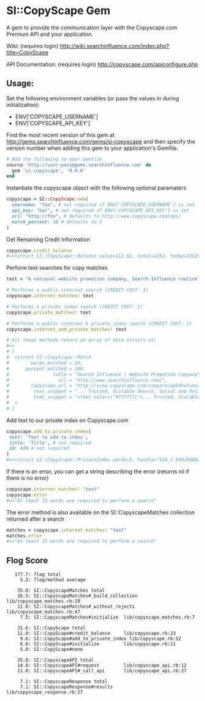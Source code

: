 # SI::CopyScape Gem
A gem to provide the communication layer with the Copyscape.com Premium API and your application.

Wiki: (requires login) http://wiki.searchinfluence.com/index.php?title=CopyScape

API Documentation: (requires login) http://copyscape.com/apiconfigure.php

## Usage:
Set the following environment variables (or pass the values in during initialization):
- ENV['COPYSCAPE_USERNAME']
- ENV['COPYSCAPE_API_KEY']

Find the most recent version of this gem at http://gems.searchinfluence.com/gems/si-copyscape and then specify the version number when adding this gem to your application's Gemfile.

```ruby
# Add the following to your Gemfile
source 'http://user:pass@gems.searchinfluence.com' do
  gem 'si-copyscape', '0.0.0'
end
```

Instantiate the copyscape object with the following optional paramaters
```ruby
copyscape = SI::CopyScape.new(
  username: "foo", # not required if ENV['COPYSCAPE_USERNAME'] is set
  api_key: "bar", # not required if ENV['COPYSCAPE_API_KEY'] is set
  uri: "http://foo", # defaults to http://www.copyscape.com/api/
  match_percent: 10 # defaults to 5
)
```

Get Remaining Credit Information
```ruby
copyscape.credit_balance
#=><struct SI::CopyScape::Balance value=112.62, total=2252, today=2252>
```

Perform text searches for copy matches
```ruby
text = "A national website promotion company, Search Influence routinely delivers a 10:1 return on investment, or better, for our customers."

# Performs a public internet search (CREDIT COST: 1)
copyscape.internet_matches! text

# Performs a private index search (CREDIT COST: 1)
copyscape.private_matches! text

# Performs a public internet & private index search (CREDIT COST: 2)
copyscape.internet_and_private_matches! text

# All these methods return an array of data structs ex:
#=>
# [
#  <struct SI::CopyScape::Match
#        words_matched = 20,
#      percent_matched = 100,
#                title = "Search Influence | Website Promotion Company",
#                  url = "http://www.searchinfluence.com/",
#        copyscape_url = "http://view.copyscape.com/compare/wpbdhatumu/1",
#         text_snippet = "... Trusted, Scalable Search, Social and Online Advertising. A national website promotion company, Search Influence routinely delivers a 10:1 return on investment, or better, for our customers.",
#         html_snippet = "<font color=\"#777777\">... Trusted, Scalable Search, Social and Online Advertising. </font><font color=\"#000000\">A national website promotion company, Search Influence routinely delivers a 10:1 return on investment, or better, for our customers.</font>"
#  >
# ]
```

Add text to our private index on Copyscape.com
```ruby
copyscape.add_to_private_index(
 text: 'Text to add to index',
 title: 'Title', # not required
 id: 420 # not required
)
#=><struct SI::CopyScape::PrivateIndex words=5, handle="SIA_2_E00JOQ0A2W_T1Q2J78LA1", id="420", title="Title">
```

If there is an error, you can get a string describing the error (returns nil if there is no error)
```ruby
copyscape.internet_matches! "test"
copyscape.error
#=>"At least 15 words are required to perform a search"
```

The error method is also available on the SI::CopyscapeMatches collection returned after a search
```ruby
matches = copyscape.internet_matches! "test"
matches.error
#=>"At least 15 words are required to perform a search"
```

## Flog Score
```
   177.7: flog total
     5.2: flog/method average

    35.0: SI::CopyscapeMatches total
    16.5: SI::CopyscapeMatches#_build_collection lib/copyscape_matches.rb:28
    11.0: SI::CopyscapeMatches#_without_rejects lib/copyscape_matches.rb:47
     7.5: SI::CopyscapeMatches#initialize  lib/copyscape_matches.rb:7

    31.6: SI::CopyScape total
    11.0: SI::CopyScape#credit_balance     lib/copyscape.rb:23
     9.6: SI::CopyScape#add_to_private_index lib/copyscape.rb:52
     6.0: SI::CopyScape#initialize         lib/copyscape.rb:11
     5.0: SI::CopyScape#none

    25.8: SI::CopyscapeAPI total
    14.8: SI::CopyscapeAPI#request         lib/copyscape_api.rb:12
    11.0: SI::CopyscapeAPI#_call_api       lib/copyscape_api.rb:27

     7.1: SI::CopyscapeResponse total
     7.1: SI::CopyscapeResponse#results    lib/copyscape_response.rb:27
```
